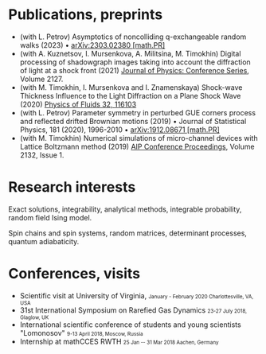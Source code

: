 # Publications, preprints

* (with L. Petrov) Asymptotics of noncolliding q-exchangeable random walks (2023) • <a href="https://arxiv.org/abs/2303.02380">arXiv:2303.02380 [math.PR]</a> 
* (with  A. Kuznetsov, I. Mursenkova, A. Militsina,  M. Timokhin) Digital processing of shadowgraph images taking into account the diffraction of light at a shock front (2021) <a href="https://iopscience.iop.org/article/10.1088/1742-6596/2127/1/012001/meta"> Journal of Physics: Conference Series</a>, Volume 2127.
* (with M. Timokhin, I. Mursenkova and I. Znamenskaya)  Shock-wave Thickness Influence to the Light Diffraction on a Plane Shock Wave (2020) <a href="https://aip.scitation.org/doi/10.1063/5.0029612">Physics of Fluids 32, 116103</a>
* (with L. Petrov) Parameter symmetry in perturbed GUE corners process and reflected drifted Brownian motions (2019) • Journal of Statistical Physics, 181 (2020), 1996-2010 • <a href="https://arxiv.org/abs/1912.08671"> arXiv:1912.08671 [math.PR] </a>
* (with M. Timokhin) Numerical simulations of micro-channel devices with Lattice Boltzmann method (2019) <a href="https://aip.scitation.org/doi/abs/10.1063/1.5119653">AIP Conference Proceedings</a>, Volume 2132, Issue 1.




# Research interests

Exact solutions, integrability, analytical methods, integrable probability, random field Ising model.

Spin chains and spin systems, random matrices, determinant processes, quantum adiabaticity.


# 	Conferences, visits
*   Scientific visit at University of Virginia, <font size="1">January - February 2020 Charlottesville, VA, USA </font>
*   31st International Symposium on Rarefied Gas Dynamics <font size="1">23-27 July 2018, Glaglow, UK</font>
*   International scientific conference of students and young scientists "Lomonosov"    <font size="1">9-13 April 2018,  Moscow, Russia</font> 
*   Internship at mathCCES RWTH   <font size="1">25 Jan -- 31 Mar 2018 Aachen, Germany</font>
